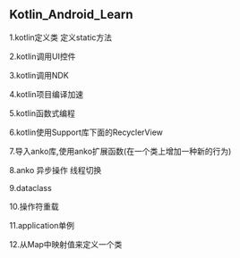 ## Kotlin_Android_Learn


1.kotlin定义类 定义static方法

2.kotlin调用UI控件

3.kotlin调用NDK

4.kotlin项目编译加速

5.kotlin函数式编程

6.kotlin使用Support库下面的RecyclerView

7.导入anko库,使用anko扩展函数(在一个类上增加一种新的行为) 

8.anko 异步操作 线程切换

9.dataclass

10.操作符重载

11.application单例

12.从Map中映射值来定义一个类